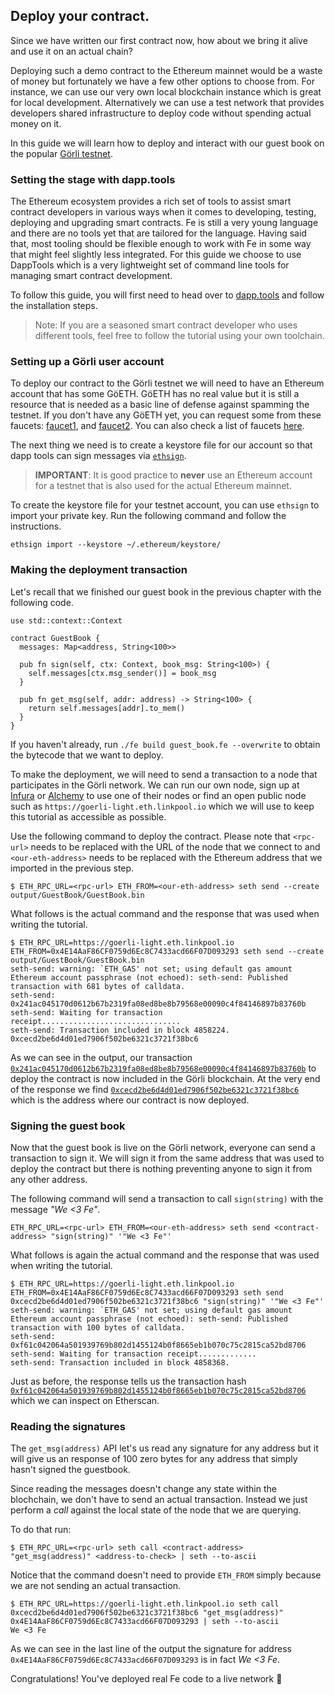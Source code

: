 ## Deploy your contract.

Since we have written our first contract now, how about we bring it alive and use it on an actual chain?

Deploying such a demo contract to the Ethereum mainnet would be a waste of money but fortunately we have a few other options to choose from. For instance, we can use our very own local blockchain instance which is great for local development. Alternatively we can use a test network that provides developers shared infrastructure to deploy code without spending actual money on it.

In this guide we will learn how to deploy and interact with our guest book on the popular [Görli testnet](https://goerli.net/).

### Setting the stage with dapp.tools

The Ethereum ecosystem provides a rich set of tools to assist smart contract developers in various ways when it comes to developing, testing, deploying and upgrading smart contracts. Fe is still a very young language and there are no tools yet that are tailored for the language. Having said that, most tooling should be flexible enough to work with Fe in some way that might feel slightly less integrated. For this guide we choose to use DappTools which is a very lightweight set of command line tools for managing smart contract development.

To follow this guide, you will first need to head over to [dapp.tools](https://dapp.tools) and follow the installation steps.

> Note: If you are a seasoned smart contract developer who uses different tools, feel free to follow the tutorial using your own toolchain.


### Setting up a Görli user account

To deploy our contract to the Görli testnet we will need to have an Ethereum account that has some GöETH. GöETH has no real value but it is still a resource that is needed as a basic line of defense against spamming the testnet. If you don't have any GöETH yet, you can request some from these faucets:  [faucet1](https://goerlifaucet.com/), and [faucet2](https://faucet.paradigm.xyz/).
You can also check a list of faucets [here](https://forum.openzeppelin.com/t/goerli-testnet-faucets/26710).

The next thing we need is to create a keystore file for our account so that dapp tools can sign messages via [`ethsign`](https://github.com/dapphub/dapptools/tree/master/src/ethsign).

> **IMPORTANT**: It is good practice to **never** use an Ethereum account for a testnet that is also used for the actual Ethereum mainnet.

To create the keystore file for your testnet account, you can use `ethsign` to import your private key. Run the following command and follow the instructions.

```
ethsign import --keystore ~/.ethereum/keystore/
```

### Making the deployment transaction

Let's recall that we finished our guest book in the previous chapter with the following code.

```fe
use std::context::Context

contract GuestBook {
  messages: Map<address, String<100>>

  pub fn sign(self, ctx: Context, book_msg: String<100>) {
    self.messages[ctx.msg_sender()] = book_msg
  }

  pub fn get_msg(self, addr: address) -> String<100> {
    return self.messages[addr].to_mem()
  }
}
```

If you haven't already, run `./fe build guest_book.fe --overwrite` to obtain the bytecode that we want to deploy.

To make the deployment, we will need to send a transaction to a node that participates in the Görli network. We can run our own node, sign up at [Infura](https://infura.io/) or [Alchemy](https://www.alchemy.com/) to use one of their nodes or find an open public node such as `https://goerli-light.eth.linkpool.io` which we will use to keep this tutorial as accessible as possible.

Use the following command to deploy the contract. Please note that `<rpc-url>` needs to be replaced with the URL of the node that we connect to and `<our-eth-address>` needs to be replaced with the Ethereum address that we imported in the previous step.

```
$ ETH_RPC_URL=<rpc-url> ETH_FROM=<our-eth-address> seth send --create output/GuestBook/GuestBook.bin
```

What follows is the actual command and the response that was used when writing the tutorial.

```
$ ETH_RPC_URL=https://goerli-light.eth.linkpool.io ETH_FROM=0x4E14AaF86CF0759d6Ec8C7433acd66F07D093293 seth send --create output/GuestBook/GuestBook.bin
seth-send: warning: `ETH_GAS' not set; using default gas amount
Ethereum account passphrase (not echoed): seth-send: Published transaction with 681 bytes of calldata.
seth-send: 0x241ac045170d0612b67b2319fa08ed8be8b79568e00090c4f84146897b83760b
seth-send: Waiting for transaction receipt...............................
seth-send: Transaction included in block 4858224.
0xcecd2be6d4d01ed7906f502be6321c3721f38bc6
```

As we can see in the output, our transaction [`0x241ac045170d0612b67b2319fa08ed8be8b79568e00090c4f84146897b83760b`](https://goerli.etherscan.io/tx/0x241ac045170d0612b67b2319fa08ed8be8b79568e00090c4f84146897b83760b) to deploy the contract is now included in the Görli blockchain. At the very end of the response we find [`0xcecd2be6d4d01ed7906f502be6321c3721f38bc6`](https://goerli.etherscan.io/address/0xcecd2be6d4d01ed7906f502be6321c3721f38bc6) which is the address where our contract is now deployed.

### Signing the guest book

Now that the guest book is live on the Görli network, everyone can send a transaction to sign it. We will sign it from the same address that was used to deploy the contract but there is nothing preventing anyone to sign it from any other address.

The following command will send a transaction to call `sign(string)` with the message *"We <3 Fe"*.

```
ETH_RPC_URL=<rpc-url> ETH_FROM=<our-eth-address> seth send <contract-address> "sign(string)" '"We <3 Fe"'
```

What follows is again the actual command and the response that was used when writing the tutorial.

```
$ ETH_RPC_URL=https://goerli-light.eth.linkpool.io ETH_FROM=0x4E14AaF86CF0759d6Ec8C7433acd66F07D093293 seth send 0xcecd2be6d4d01ed7906f502be6321c3721f38bc6 "sign(string)" '"We <3 Fe"'
seth-send: warning: `ETH_GAS' not set; using default gas amount
Ethereum account passphrase (not echoed): seth-send: Published transaction with 100 bytes of calldata.
seth-send: 0xf61c042064a501939769b802d1455124b0f8665eb1b070c75c2815ca52bd8706
seth-send: Waiting for transaction receipt.............
seth-send: Transaction included in block 4858368.
```

Just as before, the response tells us the transaction hash [`0xf61c042064a501939769b802d1455124b0f8665eb1b070c75c2815ca52bd8706`](https://goerli.etherscan.io/tx/0xf61c042064a501939769b802d1455124b0f8665eb1b070c75c2815ca52bd8706) which we can inspect on Etherscan.

### Reading the signatures

The `get_msg(address)` API let's us read any signature for any address but it will give us an response of 100 zero bytes for any address that simply hasn't signed the guestbook.

Since reading the messages doesn't change any state within the blochchain, we don't have to send an actual transaction. Instead we just perform a *call* against the local state of the node that we are querying.

To do that run:

```
$ ETH_RPC_URL=<rpc-url> seth call <contract-address> "get_msg(address)" <address-to-check> | seth --to-ascii
```

Notice that the command doesn't need to provide `ETH_FROM` simply because we are not sending an actual transaction.

```
$ ETH_RPC_URL=https://goerli-light.eth.linkpool.io seth call 0xcecd2be6d4d01ed7906f502be6321c3721f38bc6 "get_msg(address)" 0x4E14AaF86CF0759d6Ec8C7433acd66F07D093293 | seth --to-ascii
We <3 Fe
```

As we can see in the last line of the output the signature for address `0x4E14AaF86CF0759d6Ec8C7433acd66F07D093293` is in fact *We <3 Fe*.

Congratulations! You've deployed real Fe code to a live network 🤖
